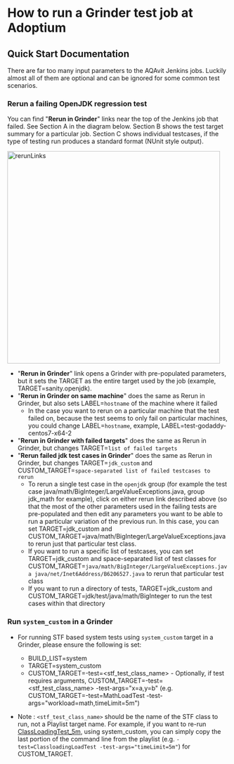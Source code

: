 # How to run a Grinder test job at Adoptium

<a name="quickStart"></a>
## Quick Start Documentation
There are far too many input parameters to the AQAvit Jenkins jobs.  Luckily almost all of them are optional and can be ignored for some common test scenarios.

<a name="rerunOpenJDK"></a>
### Rerun a failing OpenJDK regression test
You can find "**Rerun in Grinder**" links near the top of the Jenkins job that failed.  See Section A in the diagram below.  Section B shows the test target summary for a particular job.  Section C shows individual testcases, if the type of testing run produces a standard format (NUnit style output).

<img width="484" alt="rerunLinks" src="https://user-images.githubusercontent.com/2836948/220449801-35cec3ee-ef65-41fc-b24a-6528d8ad55c6.png">

*  "**Rerun in Grinder**" link opens a Grinder with pre-populated parameters, but it sets the TARGET as the entire target used by the job (example, TARGET=sanity.openjdk).
*  "**Rerun in Grinder on same machine**" does the same as Rerun in Grinder, but also sets LABEL=`hostname` of the machine where it failed
    * In the case you want to rerun on a particular machine that the test failed on, because the test seems to only fail on particular machines, you could change LABEL=`hostname`, example, LABEL=test-godaddy-centos7-x64-2
*  "**Rerun in Grinder with failed targets**" does the same as Rerun in Grinder, but changes TARGET=`list of failed targets`
*  "**Rerun failed jdk test cases in Grinder**" does the same as Rerun in Grinder, but changes TARGET=`jdk_custom` and CUSTOM_TARGET=`space-separated list of failed testcases to rerun`
    * To rerun a single test case in the `openjdk` group (for example the test case java/math/BigInteger/LargeValueExceptions.java, group jdk\_math for example), click on either rerun link described above (so that the most of the other parameters used in the failing tests are pre-populated and then edit any parameters you want to be able to run a particular variation of the previous run.  In this case, you can set TARGET=jdk\_custom and CUSTOM_TARGET=java/math/BigInteger/LargeValueExceptions.java to rerun just that particular test class.
    *   If you want to run a specific list of testcases, you can set TARGET=jdk\_custom and space-separated list of test classes for CUSTOM_TARGET=`java/math/BigInteger/LargeValueExceptions.java java/net/Inet6Address/B6206527.java` to rerun that particular test class
    *   If you want to run a directory of tests, TARGET=jdk\_custom and CUSTOM_TARGET=jdk/test/java/math/BigInteger to run the test cases within that directory

<a name="runSystemCustom"></a>
### Run `system_custom` in a Grinder 
* For running STF based system tests using `system_custom` target in a Grinder, please ensure the following is set:
    * BUILD_LIST=system
    * TARGET=system_custom
    * CUSTOM_TARGET=-test=<stf_test_class_name>
              - Optionally, if test requires arguments, CUSTOM_TARGET=-test=<stf_test_class_name>  -test-args="x=a,y=b" (e.g. CUSTOM_TARGET=-test=MathLoadTest -test-args="workload=math,timeLimit=5m")

* Note : `<stf_test_class_name>` should be the name of the STF class to run, not a Playlist target name. For example, if you want to re-run [ClassLoadingTest_5m](https://github.com/adoptium/aqa-tests/blob/517467de209aae47db938d4d2b58f45727912322/system/otherLoadTest/playlist.xml#L57), using system_custom, you can simply copy the last portion of the command line from the playlist (e.g. `-test=ClassloadingLoadTest -test-args="timeLimit=5m"`) for CUSTOM_TARGET.

